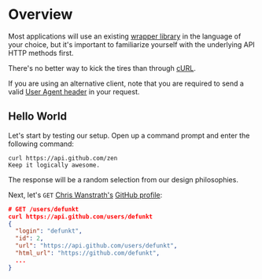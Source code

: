 # Overview

Most applications will use an existing [wrapper library](https://developer.github.com/libraries/ "Link to docs about libraries")
in the language of your choice, but it's important to familiarize yourself with the underlying API HTTP methods first.

There's no better way to kick the tires than through [cURL](http://curl.haxx.se/ "Link to cUrl").

If you are using an alternative client, note that you are required to send a valid
[User Agent header](https://developer.github.com/v3/#user-agent-required "Link to docs") in your request.

## Hello World

Let's start by testing our setup. Open up a command prompt and enter the following command:

```shell
curl https://api.github.com/zen
Keep it logically awesome.
```

The response will be a random selection from our design philosophies.

Next, let's `GET` [Chris Wanstrath's](https://github.com/defunkt "Link to https://github.com/defunkt")
[GitHub profile](https://developer.github.com/v3/users/#get-a-single-user "Link to API docs"):

```json
# GET /users/defunkt
curl https://api.github.com/users/defunkt
{
  "login": "defunkt",
  "id": 2,
  "url": "https://api.github.com/users/defunkt",
  "html_url": "https://github.com/defunkt",
  ...
}
```
